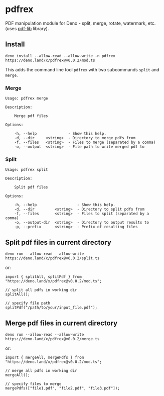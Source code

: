 # pdfrex

PDF manipulation module for Deno - split, merge, rotate, watermark, etc. (uses
[pdf-lib](https://github.com/Hopding/pdf-lib) library).

## Install

    deno install --allow-read --allow-write -n pdfrex https://deno.land/x/pdfrex@v0.0.2/mod.ts

This adds the command line tool `pdfrex` with two subcommands `split` and
`merge`.

### Merge

    Usage: pdfrex merge

    Description:

        Merge pdf files

    Options:

        -h, --help              - Show this help.
        -d, --dir     <string>  - Directory to merge pdfs from
        -f, --files   <string>  - Files to merge (separated by a comma)
        -o, --output  <string>  - File path to write merged pdf to

### Split

    Usage: pdfrex split

    Description:

        Split pdf files

    Options:

        -h, --help                  - Show this help.
        -d, --dir         <string>  - Directory to split pdfs from
        -f, --files       <string>  - Files to split (separated by a comma)
        -o, --output-dir  <string>  - Directory to output results to
        -p, --prefix      <string>  - Prefix of resulting files

## Split pdf files in current directory

    deno run --allow-read --allow-write https://deno.land/x/pdfrex@v0.0.2/split.ts

or:

    import { splitAll, splitPdf } from "https://deno.land/x/pdfrex@v0.0.2/mod.ts";

    // split all pdfs in working dir
    splitAll();

    // specify file path
    splitPdf("/path/to/your/input_file.pdf");

## Merge pdf files in current directory

    deno run --allow-read --allow-write https://deno.land/x/pdfrex@v0.0.2/merge.ts

or:

    import { mergeAll, mergePdfs } from "https://deno.land/x/pdfrex@v0.0.2/mod.ts";

    // merge all pdfs in working dir
    mergeAll();

    // specify files to merge
    mergePdfs(["file1.pdf", "file2.pdf", "file3.pdf"]);
